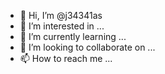 - 👋 Hi, I’m @j34341as
- 👀 I’m interested in ...
- 🌱 I’m currently learning ...
- 💞️ I’m looking to collaborate on ...
- 📫 How to reach me ...

<!---
j34341as/j34341as is a ✨ special ✨ repository because its `README.md` (this file) appears on your GitHub profile.
You can click the Preview link to take a look at your changes.
